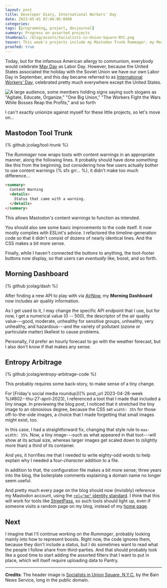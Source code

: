 ```yaml
---
layout: post
title: Developer Diary, International Workers' Day
date: 2023-05-01 07:04:05-0400
categories:
tags: [programming, project, devjournal]
summary: Progress on assorted projects
thumbnail: /blog/assets/Socialists-in-Union-Square-NYC.png
teaser: This week's projects include my Mastodon Trunk Rummager, my Morning Dashboard, and the blog code itself.
proofed: true
---
```


Today, but for the infamous American allergy to communism, everybody would celebrate [May Day](https://en.wikipedia.org/wiki/May_Day) as Labor Day.  However, because the United States associated the holiday with the Soviet Union we have our own Labor Day in September, and this day became referred to as [International Workers' Day](https://en.wikipedia.org/wiki/International_Workers%27_Day), celebrated pretty much everywhere except the United States.

![A large audience, some members holding signs saying such slogans as "Agitate, Educate, Organize," "One Big Union," "The Workers Fight the Wars While Bosses Reap the Profits," and so forth](/blog/assets/Socialists-in-Union-Square-NYC.png "I appreciate that, in this large crowd, a handful of people spotted the camera and decided to pose...")

I can't exactly unionize against myself for these little projects, so let's move on...

## Mastodon Tool Trunk

{% github jcolag/tool-trunk %}

The *Rummager* now wraps toots with content warnings in an appropriate manner, along the following lines.  It probably should have done *something* like this from the beginning, but considering how few users actually bother to use content warnings {% sfx grr... %}, it didn't make too much difference...

```html
<summary>
  Content Warning
  <details>
    Status that came with a warning.
  </details>
</summary>
```

This allows Mastodon's content warnings to function as intended.

You should also see some basic improvements to the code itself.  It now mostly complies with ESLint's advice.  I refactored the timeline-generation code so that it didn't consist of dozens of nearly identical lines.  And the CSS makes a bit more sense.

Finally, while I haven't connected the buttons to anything, the toot-footer buttons now display, so that users can *eventually* like, boost, and so forth.

## Morning Dashboard

{% github jcolag/dash %}

After finding a new API to play with via [AirNow](https://www.airnow.gov/), my **Morning Dashboard** now includes air quality information.

As I get used to it, I may change the specific API endpoint that I use, but for now, I get a numerical value (0 -- 500), the descriptor of the air quality value---good, moderate, unhealthy for sensitive groups, unhealthy, very unhealthy, and hazardous---and the variety of pollutant (ozone or particulate matter) likeliest to cause problems.

Personally, I'd prefer an hourly forecast to go with the weather forecast, but I also don't know if that makes any sense.

## Entropy Arbitrage

{% github jcolag/entropy-arbitrage-code %}

This probably requires some back-story, to make sense of a tiny change.

For [Friday's social media roundup]({% post_url 2023-04-28-week %}#802--thu-27-april-2023), I referenced a toot that I made that included a tiny image.  In previewing the blog post, I noticed that it stretched the tiny image to an obnoxious degree, because the CSS set `width: 35%` for those off-to-the-side images, a choice that I made forgetting that small images might exist, too.

In this case, I had a straightforward fix, changing that style rule to `max-width: 35%`.  Now, a tiny image---such as what appeared in that toot---will show at its actual size, whereas larger images get scaled down to (slightly more than) a third of its container.

And yes, it horrifies me that I needed to write eighty-odd words to help explain why I needed a four-*character* addition to a file.

In addition to that, the configuration file makes a bit more sense; three years into the blog, the boilerplate comments explaining a domain name no longer seem useful.

And pretty much every page on the blog should now (invisibly) reference my Mastodon account, using the [`rel="me"` identity standard](http://microformats.org/wiki/rel-me).  I *think* that this will work for tools like [StreetPass](https://streetpass.social/), so such tools should light up, even if someone visits a random page on my blog, instead of my [home page](/).

## Next

I imagine that I'll continue working on the *Rummager*, probably looking mainly into how to represent boosts.  Right now, the code ignores them, because they don't include a status, but I do sometimes want to read what the people I follow share from third-parties.  And that should probably look like a good time to start adding the assorted filters that I want to put in place, which will itself require uploading data to Pantry.

* * *

**Credits**:  The header image is [Socialists in Union Square, N.Y.C.](https://loc.gov/pictures/resource/ggbain.10505/) by the Bain News Service, long in the public domain.
